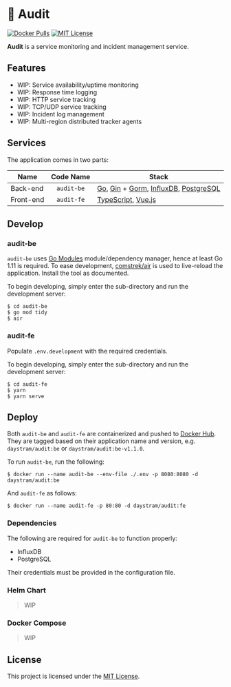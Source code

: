 # :satellite: Audit

[![Docker Pulls](https://img.shields.io/docker/pulls/daystram/audit)](https://hub.docker.com/r/daystram/audit)
[![MIT License](https://img.shields.io/github/license/daystram/audit)](https://github.com/daystram/audit/blob/master/LICENSE)

**Audit** is a service monitoring and incident management service.

## Features

- WIP: Service availability/uptime monitoring
- WIP: Response time logging
- WIP: HTTP service tracking
- WIP: TCP/UDP service tracking
- WIP: Incident log management
- WIP: Multi-region distributed tracker agents

## Services

The application comes in two parts:

| Name      |  Code Name  | Stack                                                                                                                                                                               |
| --------- | :---------: | ----------------------------------------------------------------------------------------------------------------------------------------------------------------------------------- |
| Back-end  | `audit-be` | [Go](https://golang.org/), [Gin](https://github.com/gin-gonic/gin) + [Gorm](https://github.com/go-gorm/gorm), [InfluxDB](https://www.influxdata.com/), [PostgreSQL](https://www.postgresql.org/) |
| Front-end | `audit-fe` | [TypeScript](https://www.typescriptlang.org/), [Vue.js](https://vuejs.org/)                                                                                                         |

## Develop

### audit-be

`audit-be` uses [Go Modules](https://blog.golang.org/using-go-modules) module/dependency manager, hence at least Go 1.11 is required. To ease development, [comstrek/air](https://github.com/cosmtrek/air) is used to live-reload the application. Install the tool as documented.

To begin developing, simply enter the sub-directory and run the development server:

```shell
$ cd audit-be
$ go mod tidy
$ air
```

### audit-fe

Populate `.env.development` with the required credentials.

To begin developing, simply enter the sub-directory and run the development server:

```shell
$ cd audit-fe
$ yarn
$ yarn serve
```

## Deploy

Both `audit-be` and `audit-fe` are containerized and pushed to [Docker Hub](https://hub.docker.com/r/daystram/audit). They are tagged based on their application name and version, e.g. `daystram/audit:be` or `daystram/audit:be-v1.1.0`.

To run `audit-be`, run the following:

```shell
$ docker run --name audit-be --env-file ./.env -p 8080:8080 -d daystram/audit:be
```

And `audit-fe` as follows:

```shell
$ docker run --name audit-fe -p 80:80 -d daystram/audit:fe
```

### Dependencies

The following are required for `audit-be` to function properly:

- InfluxDB
- PostgreSQL

Their credentials must be provided in the configuration file.

### Helm Chart

> WIP

### Docker Compose

> WIP

## License

This project is licensed under the [MIT License](./LICENSE).

